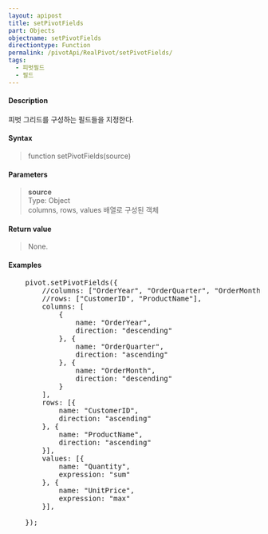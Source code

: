 ```yaml
---
layout: apipost
title: setPivotFields
part: Objects
objectname: setPivotFields
directiontype: Function
permalink: /pivotApi/RealPivot/setPivotFields/
tags:
  - 피벗필드
  - 필드
---
```



#### Description

 피벗 그리드를 구성하는 필드들을 지정한다.    

#### Syntax

> function setPivotFields(source)

#### Parameters

> **source**   
> Type: Object   
> columns, rows, values 배열로 구성된 객체     

#### Return value

> None.

#### Examples 

<pre class="prettyprint">
	pivot.setPivotFields({
	    //columns: ["OrderYear", "OrderQuarter", "OrderMonth"],
	    //rows: ["CustomerID", "ProductName"],
        columns: [
            {
                name: "OrderYear",
                direction: "descending"
            }, {
                name: "OrderQuarter",
                direction: "ascending"
            }, {
                name: "OrderMonth",
                direction: "descending"
            }
        ],	    
        rows: [{
            name: "CustomerID",
            direction: "ascending"
        }, {
            name: "ProductName",
            direction: "ascending"
        }],	    
	    values: [{
	        name: "Quantity",
	        expression: "sum"
	    }, {
	        name: "UnitPrice",
	        expression: "max"
	    }],
	    
	});
</pre>

